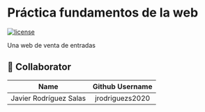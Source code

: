 # Práctica fundamentos de la web
[![license](https://img.shields.io/github/license/jrodriguezs2020/practica-web.svg)](https://github.com/jrodriguezs2020/practica-web/blob/607022412801cc454e4b3e09f0ca4c5e5955e505/License)


Una web de venta de entradas

## 👤 Collaborator

|          **Name**           | **Github Username** |
|:---------------------------:|:-------------------:|
|   Javier Rodríguez Salas    |   jrodriguezs2020   |
